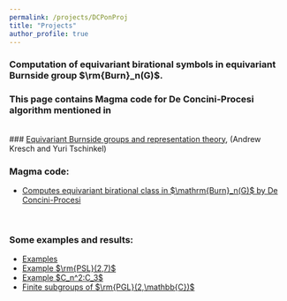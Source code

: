 ```yaml
---
permalink: /projects/DCPonProj
title: "Projects"
author_profile: true
---
```


### Computation of equivariant birational symbols in equivariant Burnside group $\rm{Burn}_n(G)$.

### This page contains Magma code for De Concini-Procesi algorithm mentioned in
<br>
### <a href="https://www.math.nyu.edu/~tschinke/papers/yuri/21reptheory/reptheory.pdf">Equivariant Burnside groups and representation theory</a>, (Andrew Kresch and Yuri Tschinkel)

<br>


### Magma code:

<ul>
<li><a href="http://kaiqi-yang1994.github.io/files/DCPonProj/DCPonProj.txt">Computes equivariant birational class in $\mathrm{Burn}_n(G)$ by De Concini-Procesi</a></li>
</ul>

<br>

### Some examples and results:
<ul>
<li><a href="http://kaiqi-yang1994.github.io/projects/DCPonProj/examples">Examples</a></li>
<li><a href="http://kaiqi-yang1994.github.io/projects/DCPonProj/ExamplePSL(2,7)">Example $\rm{PSL}(2,7)$</a></li>
<li><a href="http://kaiqi-yang1994.github.io/projects/DCPonProj/C3extRank2">Example $C_n^2:C_3$</a></li>
<li><a href="http://kaiqi-yang1994.github.io/projects/DCPonProj/ProjLinGrpDim1">Finite subgroups of $\rm{PGL}(2,\mathbb{C})$</a></li>
</ul>


